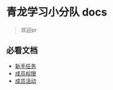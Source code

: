 # 青龙学习小分队 docs

> 欢迎pr

## 必看文档

- [新手任务](./md/qinglong/新手任务.md) 
- [成员权限](./md/qinglong/权限.md) 
- [成员活动](./md/qinglong/活动.md) 
